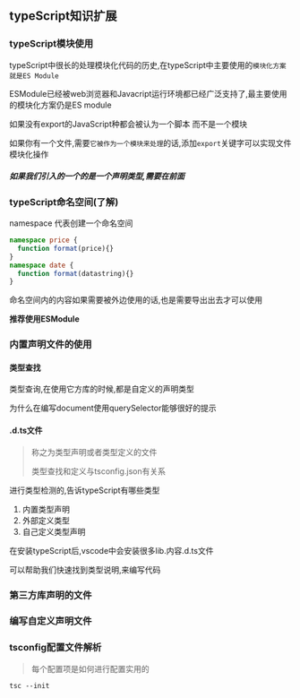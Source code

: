 ## typeScript知识扩展

### typeScript模块使用

typeScript中很长的处理模块化代码的历史,在typeScript中主要使用的`模块化方案就是ES Module`

ESModule已经被web浏览器和Javacript运行环境都已经广泛支持了,最主要使用的模块化方案仍是ES module

如果没有export的JavaScript种都会被认为一个脚本 而不是一个模块

如果你有一个文件,需要`它被作为一个模块来处理`的话,添加`export`关键字可以实现文件模块化操作

##### 如果我们引入的一个的是一个声明类型,需要在前面

### typeScript命名空间(了解)

namespace 代表创建一个命名空间

```ts
namespace price {
  function format(price){}
}
namespace date {
  function format(datastring){}
}
```

命名空间内的内容如果需要被外边使用的话,也是需要导出出去才可以使用

**推荐使用ESModule**

### 内置声明文件的使用

#### 类型查找

类型查询,在使用它方库的时候,都是自定义的声明类型

为什么在编写document使用querySelector能够很好的提示

#### .d.ts文件

> 称之为类型声明或者类型定义的文件
>
> 类型查找和定义与tsconfig.json有关系

进行类型检测的,告诉typeScript有哪些类型

1. 内置类型声明
2. 外部定义类型
3. 自己定义类型声明

在安装typeScript后,vscode中会安装很多lib.内容.d.ts文件

可以帮助我们快速找到类型说明,来编写代码



### 第三方库声明的文件

### 编写自定义声明文件

### tsconfig配置文件解析

> 每个配置项是如何进行配置实用的

```shell
tsc --init
```


